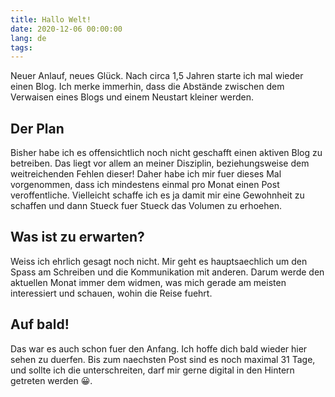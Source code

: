```yaml
---
title: Hallo Welt!
date: 2020-12-06 00:00:00
lang: de
tags:
---
```


Neuer Anlauf, neues Glück.
Nach circa 1,5 Jahren starte ich mal wieder einen Blog. Ich merke immerhin, dass die Abstände zwischen dem Verwaisen eines Blogs und einem Neustart kleiner werden. 

## Der Plan
Bisher habe ich es offensichtlich noch nicht geschafft einen aktiven Blog zu betreiben. Das liegt vor allem an meiner Disziplin, beziehungsweise dem weitreichenden Fehlen dieser!
Daher habe ich mir fuer dieses Mal vorgenommen, dass ich mindestens einmal pro Monat einen Post veroffentliche. Vielleicht schaffe ich es ja damit mir eine Gewohnheit zu schaffen und dann Stueck fuer Stueck das Volumen zu erhoehen.

## Was ist zu erwarten?
Weiss ich ehrlich gesagt noch nicht. Mir geht es hauptsaechlich um den Spass am Schreiben und die Kommunikation mit anderen. Darum werde den aktuellen Monat immer dem widmen, was mich gerade am meisten interessiert und schauen, wohin die Reise fuehrt.

## Auf bald!
Das war es auch schon fuer den Anfang. Ich hoffe dich bald wieder hier sehen zu duerfen.
Bis zum naechsten Post sind es noch maximal 31 Tage, und sollte ich die unterschreiten, darf mir gerne digital in den Hintern getreten werden 😀.
